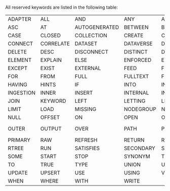 <!--
 ! Licensed to the Apache Software Foundation (ASF) under one
 ! or more contributor license agreements.  See the NOTICE file
 ! distributed with this work for additional information
 ! regarding copyright ownership.  The ASF licenses this file
 ! to you under the Apache License, Version 2.0 (the
 ! "License"); you may not use this file except in compliance
 ! with the License.  You may obtain a copy of the License at
 !
 !   http://www.apache.org/licenses/LICENSE-2.0
 !
 ! Unless required by applicable law or agreed to in writing,
 ! software distributed under the License is distributed on an
 ! "AS IS" BASIS, WITHOUT WARRANTIES OR CONDITIONS OF ANY
 ! KIND, either express or implied.  See the License for the
 ! specific language governing permissions and limitations
 ! under the License.
 !-->

All reserved keywords are listed in the following table:

|     |     |       |    |     |    |
| ----|-----|-------|----|-----|----|
| ADAPTER | ALL | AND | ANY | APPLY | AS |
| ASC | AT | AUTOGENERATED | BETWEEN | BTREE | BY |
| CASE | CLOSED | COLLECTION | CREATE | COMPACTION | COMPACT |
| CONNECT | CORRELATE | DATASET | DATAVERSE | DECLARE | DEFINITION |
| DELETE | DESC | DISCONNECT | DISTINCT | DIV | DROP |
| ELEMENT | EXPLAIN | ELSE | ENFORCED | END | EVERY |
| EXCEPT | EXIST | EXTERNAL | FEED | FILTER | FLATTEN |
| FOR | FROM | FULL | FULLTEXT | FUNCTION | GROUP |
| HAVING | HINTS | IF | INTO | IN | INDEX |
| INGESTION | INNER | INSERT | INTERNAL | INTERSECT | IS |
| JOIN | KEYWORD | LEFT | LETTING | LET | LIKE |
| LIMIT | LOAD | MISSING | NODEGROUP | NGRAM | NOT |
| NULL | OFFSET | ON | OPEN | OR | ORDER |
| OUTER | OUTPUT | OVER | PATH | POLICY | PRE-SORTED |
| PRIMARY | RAW | REFRESH | RETURN | RETURNING | RIGHT |
| RTREE | RUN | SATISFIES | SECONDARY | SELECT | SET |
| SOME | START | STOP | SYNONYM | TEMPORARY | THEN |
| TO | TRUE | TYPE | UNION | UNKNOWN | UNNEST |
| UPDATE | UPSERT | USE | USING | VALUE | VALUED |
| WHEN | WHERE | WITH | WRITE |     |     |

